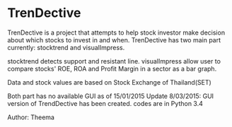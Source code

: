 # TrenDective
TrenDective is a project that attempts to help stock investor make decision about which stocks to invest in and when.
TrenDective has two main part currently: stocktrend and visualImpress.

stocktrend detects support and resistant line. 
visualImpress allow user to compare stocks' ROE, ROA and Profit Margin in a sector as a bar graph.

Data and stock values are based on Stock Exchange of Thailand(SET)

Both part has no available GUI as of 15/01/2015
Update 8/03/2015: GUI version of TrendDective has been created.
codes are in Python 3.4

Author: Theema

